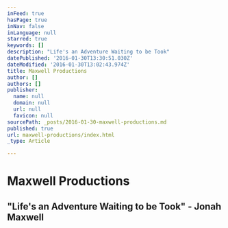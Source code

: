 ```yaml
---
inFeed: true
hasPage: true
inNav: false
inLanguage: null
starred: true
keywords: []
description: "Life's an Adventure Waiting to be Took"
datePublished: '2016-01-30T13:30:51.030Z'
dateModified: '2016-01-30T13:02:43.974Z'
title: Maxwell Productions
author: []
authors: []
publisher:
  name: null
  domain: null
  url: null
  favicon: null
sourcePath: _posts/2016-01-30-maxwell-productions.md
published: true
url: maxwell-productions/index.html
_type: Article

---
```

# Maxwell Productions

## "Life's an Adventure Waiting to be Took" - Jonah Maxwell